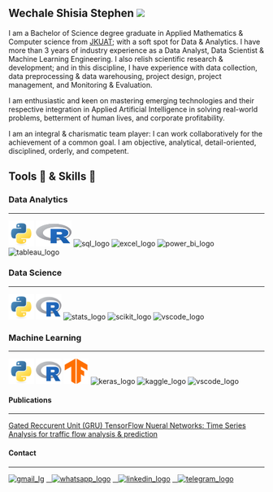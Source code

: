 ## Wechale Shisia Stephen <img src="https://raw.githubusercontent.com/MartinHeinz/MartinHeinz/master/wave.gif" width="30px">


I am a Bachelor of Science degree graduate in Applied Mathematics & Computer science from <a href='https://www.jkuat.ac.ke' target='_blank'>JKUAT</a>; with a soft spot for Data & Analytics. I have more than 3 years of industry experience as a Data Analyst, Data Scientist & Machine Learning Engineering. I also relish scientific research & development; and in this discipline, I have experience with data collection, data preprocessing & data warehousing, project design, project management, and Monitoring & Evaluation. 

I am enthusiastic and keen on mastering emerging technologies and their respective integration in Applied Artificial Intelligence in solving real-world problems, betterment of human lives, and corporate profitability. 

I am an integral & charismatic team player: I can work collaboratively for the achievement of a common goal. 
I am objective, analytical, detail-oriented, disciplined, orderly, and competent.

## Tools 🧰 & Skills 💼

### Data Analytics 
---
<img src='https://github.com/devicons/devicon/blob/master/icons/python/python-original.svg' alt='python_logo' width='50' height='50'/> <img src='https://github.com/devicons/devicon/blob/master/icons/r/r-original.svg' alt='R_logo' width='70' height='50'/> <img src='https://github.com/wessware/wessware/assets/46624127/3eee364e-e00b-41e8-9588-1c4da3f33839' alt='sql_logo' width='90' height='70'/> <img src='https://www.svgrepo.com/show/373589/excel.svg' alt='excel_logo' width='50' height='50'/> <img src='https://upload.wikimedia.org/wikipedia/commons/thumb/c/cf/New_Power_BI_Logo.svg/1024px-New_Power_BI_Logo.svg.png' alt='power_bi_logo' width='50' height='50'/> <img src='https://www.svgrepo.com/show/354428/tableau-icon.svg' alt='tableau_logo' width='50' height='50'/>


### Data Science 
---
<img src='https://github.com/devicons/devicon/blob/master/icons/python/python-original.svg' alt='python_logo' width='50' height='50'/> <img src='https://github.com/devicons/devicon/blob/master/icons/r/r-original.svg' alt='R_logo' width='50' height='50'/> <img src='https://www.statsmodels.org/stable/_images/statsmodels-logo-v2.svg' alt='stats_logo' width='120' height='50'/> <img src='https://upload.wikimedia.org/wikipedia/commons/thumb/0/05/Scikit_learn_logo_small.svg/1280px-Scikit_learn_logo_small.svg.png' alt='scikit_logo' width='80' height='50'/> <img src='https://www.svgrepo.com/show/374173/vscode3.svg' alt='vscode_logo' width='50' height='50'/>

### Machine Learning 

---
<img src='https://github.com/devicons/devicon/blob/master/icons/python/python-original.svg' alt='python_logo' width='50' height='50'/> <img src='https://github.com/devicons/devicon/blob/master/icons/r/r-original.svg' alt='R_logo' width='50' height='50'/> <img src='https://github.com/devicons/devicon/blob/master/icons/tensorflow/tensorflow-original.svg' alt='tensorflow_logo' width='50' height='50'/> <img src='https://upload.wikimedia.org/wikipedia/commons/thumb/a/ae/Keras_logo.svg/640px-Keras_logo.svg.png' alt='keras_logo' width='50' height='50'/> <img src='https://res.cloudinary.com/dyd911kmh/image/upload/v1647430873/kaggle_logo_icon_168474_4eb653edb6.png' alt='kaggle_logo' width='90' height='60'/> <img src='https://www.svgrepo.com/show/374173/vscode3.svg' alt='vscode_logo' width='50' height='50'/>



#### Publications
---
<a href="https://www.researchgate.net/publication/366154898_Deployment_of_Time_Series_Analysis_and_the_TensorFlow_GRU_model_in_traffic_flow_prediction" target='_blank'>Gated Reccurent Unit (GRU) TensorFlow Nueral Networks: Time Series Analysis for traffic flow analysis & prediction </a>

#### Contact
---
<a href='mailto:stevensheasier@gmail.com' target='_blank'> <img src='https://cdn.worldvectorlogo.com/logos/official-gmail-icon-2020-.svg' alt='gmail_lg' width='25' height='25'></a>
<a href='https://wa.me/254799762433' target='_blank'> &ensp; <img src='https://upload.wikimedia.org/wikipedia/commons/thumb/6/6b/WhatsApp.svg/2044px-WhatsApp.svg.png' alt='whatsapp_logo' width='25' height='25'/></a> <a href='https://www.linkedin.com/in/stephen-shisia-105924450/' target='_blank'> &ensp; <img src='https://upload.wikimedia.org/wikipedia/commons/thumb/e/e9/Linkedin_icon.svg/256px-Linkedin_icon.svg.png?20110609134306' alt='linkedin_logo' width='25' height='25'/></a>
<a href='https://t.me/wessware' target='_blank'> &ensp; <img src='https://upload.wikimedia.org/wikipedia/commons/thumb/8/82/Telegram_logo.svg/512px-Telegram_logo.svg.png?20220101141644' alt='telegram_logo' width='25' height='25'/></a>

